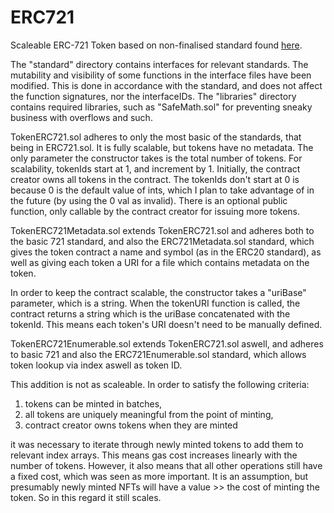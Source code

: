 # ERC721
Scaleable ERC-721 Token based on non-finalised standard found [here](https://github.com/ethereum/EIPs/blob/master/EIPS/eip-721.md). 

The "standard" directory contains interfaces for relevant standards.
The mutability and visibility of some functions in the interface files have been modified. This is done in accordance with the standard, and does not affect the function signatures, nor the interfaceIDs.
The "libraries" directory contains required libraries, such as "SafeMath.sol" for preventing sneaky business with overflows and such.

TokenERC721.sol adheres to only the most basic of the standards, that being in ERC721.sol. It is fully scalable, but tokens have no metadata. The only parameter the constructor takes is the total number of tokens. For scalability, tokenIds start at 1, and increment by 1.
Initially, the contract creator owns all tokens in the contract. The tokenIds don't start at 0 is because 0 is the default value of ints, which I plan to take advantage of in the future (by using the 0 val as invalid).
There is an optional public function, only callable by the contract creator for issuing more tokens.

TokenERC721Metadata.sol extends TokenERC721.sol and adheres both to the basic 721 standard, and also the ERC721Metadata.sol standard, which gives the token contract a name and symbol (as in the ERC20 standard), as well as giving each token a URI for a file which contains metadata on the token. 

In order to keep the contract scalable, the constructor takes a "uriBase" parameter, which is a string. When the tokenURI function is called, the contract returns a string which is the uriBase concatenated with the tokenId. This means each token's URI doesn't need to be manually defined. 

TokenERC721Enumerable.sol extends TokenERC721.sol aswell, and adheres to basic 721 and also the ERC721Enumerable.sol standard, which allows token lookup via index aswell as token ID.

This addition is not as scaleable. In order to satisfy the following criteria:
1. tokens can be minted in batches, 
2. all tokens are uniquely meaningful from the point of minting,
3. contract creator owns tokens when they are minted

it was necessary to iterate through newly minted tokens to add them to relevant index arrays. This means gas cost increases linearly with the number of tokens. However, it also means that all other operations still have a fixed cost, which was seen as more important. It is an assumption, but presumably newly minted NFTs will have a value >> the cost of minting the token. So in this regard it still scales.
